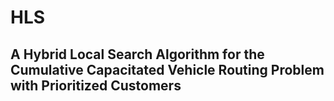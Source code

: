 # HLS
## A Hybrid Local Search Algorithm for the Cumulative Capacitated Vehicle Routing Problem with Prioritized Customers